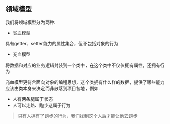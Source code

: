 ## 领域模型

我们将领域模型分为两种:

* 贫血模型

具有getter、setter能力的属性集合，但不包括对象的行为

* 充血模型

将数据和对应的业务逻辑封装到一个类中，在这个类中不仅仅拥有属性，还拥有行为

充血模型更符合面向对象的编程思想，这个类拥有什么样的数据，提供了哪些能力应该由类本身来决定而非散落到项目各地，例如: 

* 人有两条腿属于状态
* 人可以走路、跑步这属于行为

> 只有人拥有了跑步的行为，我们找到这个人后才能让他去跑步
